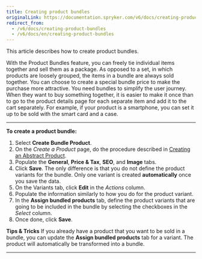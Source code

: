```yaml
---
title: Creating product bundles
originalLink: https://documentation.spryker.com/v6/docs/creating-product-bundles
redirect_from:
  - /v6/docs/creating-product-bundles
  - /v6/docs/en/creating-product-bundles
---
```


This article describes how to create product bundles. 

With the Product Bundles feature, you can freely tie individual items together and sell them as a package. As opposed to a set, in which products are loosely grouped, the items in a bundle are always sold together. You can choose to create a special bundle price to make the purchase more attractive.
You need bundles to simplify the user journey. When they want to buy something together, it is easier to make it once than to go to the product details page for each separate item and add it to the cart separately.
For example, if your product is a smartphone, you can set it up to be sold with the smart card and a case.
***




**To create a product bundle:**

1. Select **Create Bundle Product**.
2. On the *Create a Product* page, do the procedure described in [Creating an Abstract Product](/docs/scos/dev/user-guides/202001.0/back-office-user-guide/products/products/abstract-products/creating-an-abs).
3. Populate the **General**, **Price & Tax**, **SEO**, and **Image** tabs.
4. Click **Save**.
    The only difference is that you do not define the product variants for the bundle.
    Only one variant is created **automatically** once you save the data.
5. On the Variants tab, click **Edit** in the _Actions_ column.
6. Populate the information similarly to how you do for the product variant.
7. In the **Assign bundled products** tab, define the product variants that are going to be included in the bundle by selecting the checkboxes in the _Select_ сolumn.
8. Once done, click **Save**.


**Tips & Tricks**
If you already have a product that you want to be sold in a bundle, you can update the **Assign bundled products** tab for a variant. The product will automatically be transformed into a bundle.
***

